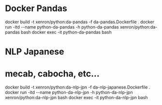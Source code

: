 # Docker Pandas
docker build -t xenron/python:da-pandas -f da-pandas.Dockerfile .
docker run -itd --name python-da-pandas -h python-da-pandas xenron/python:da-pandas bash
docker exec -it python-da-pandas bash

# NLP Japanese
# mecab, cabocha, etc...
docker build -t xenron/python:da-nlp-jpn -f da-nlp-japanese.Dockerfile .
docker run -itd --name python-da-nlp-jpn -h python-da-nlp-jpn xenron/python:da-nlp-jpn bash
docker exec -it python-da-nlp-jpn bash

